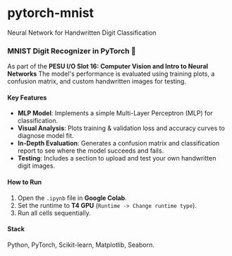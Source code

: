 # pytorch-mnist
Neural Network for Handwritten Digit Classification

### MNIST Digit Recognizer in PyTorch 🧠

As part of the **PESU I/O Slot 16: Computer Vision and Intro to Neural Networks**
The model's performance is evaluated using training plots, a confusion matrix, and custom handwritten images for testing.

#### Key Features

* **MLP Model**: Implements a simple Multi-Layer Perceptron (MLP) for classification.
* **Visual Analysis**: Plots training & validation loss and accuracy curves to diagnose model fit.
* **In-Depth Evaluation**: Generates a confusion matrix and classification report to see where the model succeeds and fails.
* **Testing**: Includes a section to upload and test your own handwritten digit images.

#### How to Run

1.  Open the `.ipynb` file in **Google Colab**.
2.  Set the runtime to **T4 GPU** (`Runtime -> Change runtime type`).
3.  Run all cells sequentially.

#### Stack

Python, PyTorch, Scikit-learn, Matplotlib, Seaborn.
